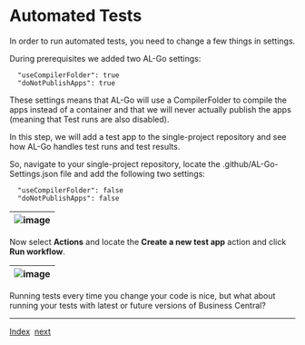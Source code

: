 # Automated Tests
In order to run automated tests, you need to change a few things in settings.

During prerequisites we added two AL-Go settings:

```
  "useCompilerFolder": true
  "doNotPublishApps": true
```

These settings means that AL-Go will use a CompilerFolder to compile the apps instead of a container and that we will never actually publish the apps (meaning that Test runs are also disabled).

In this step, we will add a test app to the single-project repository and see how AL-Go handles test runs and test results.

So, navigate to your single-project repository, locate the .github/AL-Go-Settings.json file and add the following two settings:

```
  "useCompilerFolder": false
  "doNotPublishApps": false
```

| ![image](https://user-images.githubusercontent.com/10775043/232327081-6c6f7be3-fa18-41d2-98b3-ff540a953125.png) |
|-|

Now select **Actions** and locate the **Create a new test app** action and click **Run workflow**.

| ![image](https://user-images.githubusercontent.com/10775043/232327235-bd4350f7-d05f-423b-a69b-0b0c226180b3.png) |
|-|







Running tests every time you change your code is nice, but what about running your tests with latest or future versions of Business Central?

---
[Index](Index.md)&nbsp;&nbsp;[next](ScheduledTestRuns.md)
